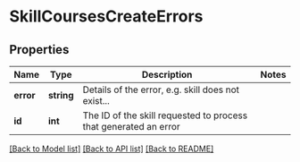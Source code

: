 # SkillCoursesCreateErrors

## Properties
Name | Type | Description | Notes
------------ | ------------- | ------------- | -------------
**error** | **string** | Details of the error, e.g. skill does not exist... | 
**id** | **int** | The ID of the skill requested to process that generated an error | 

[[Back to Model list]](../README.md#documentation-for-models) [[Back to API list]](../README.md#documentation-for-api-endpoints) [[Back to README]](../README.md)



